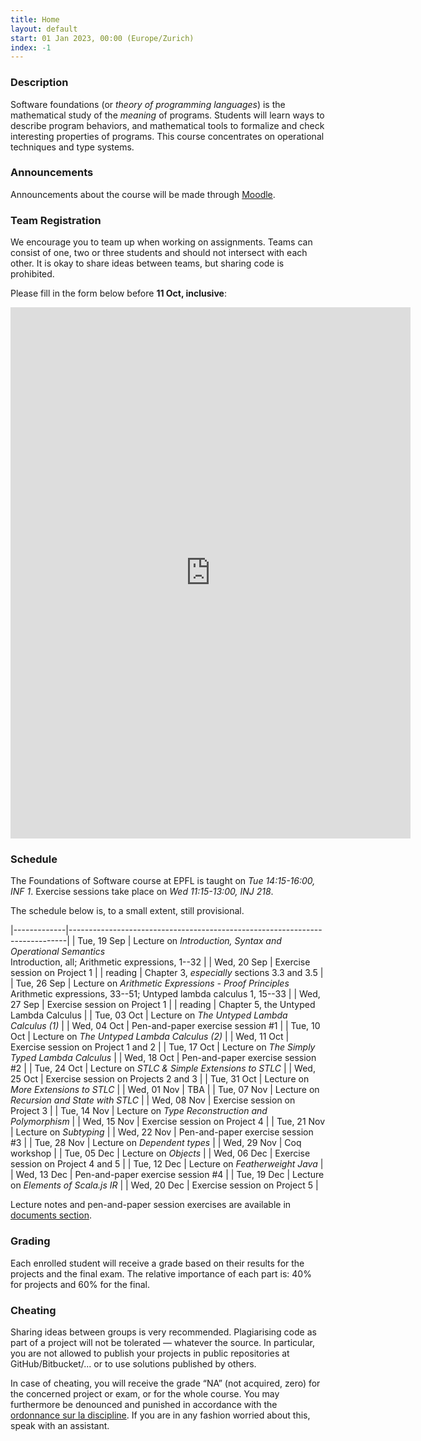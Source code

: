 ```yaml
---
title: Home
layout: default
start: 01 Jan 2023, 00:00 (Europe/Zurich)
index: -1
---
```


### Description

Software foundations (or *theory of programming languages*) is the mathematical study of the *meaning* of programs. Students will learn ways to describe program behaviors, and mathematical tools to formalize and check interesting properties of programs. This course concentrates on operational techniques and type systems.

### Announcements

Announcements about the course will be made through [Moodle](https://moodle.epfl.ch/course/view.php?id=8061).

### Team Registration

We encourage you to team up when working on assignments. Teams can consist of one, two or three students and should not intersect with each other. It is okay to share ideas between teams, but sharing code is prohibited.

Please fill in the form below before __11 Oct, inclusive__:

<iframe src="https://docs.google.com/forms/d/e/1FAIpQLSfPuM5P7_q9aizJcty8nd-KIDpAmiiIOA7L9BWBFHEeN1QQ4Q/viewform?embedded=true" width="640" height="850" frameborder="0" marginheight="0" marginwidth="0">Loading…</iframe>

### Schedule

The Foundations of Software course at EPFL is taught on *Tue 14:15-16:00, INF 1*.
Exercise sessions take place on *Wed 11:15-13:00, INJ 218*.

The schedule below is, to a small extent, still provisional.

|-------------|-----------------------------------------------------------------------------|
| Tue, 19 Sep | Lecture on *Introduction, Syntax and Operational Semantics*<br />Introduction, all; Arithmetic expressions, 1--32 |
| Wed, 20 Sep | Exercise session on Project 1 |
| reading | Chapter 3, *especially* sections 3.3 and 3.5 |
| Tue, 26 Sep | Lecture on *Arithmetic Expressions - Proof Principles*<br />Arithmetic expressions, 33--51; Untyped lambda calculus 1, 15--33 |
| Wed, 27 Sep | Exercise session on Project 1 |
| reading | Chapter 5, the Untyped Lambda Calculus |
| Tue, 03 Oct | Lecture on *The Untyped Lambda Calculus (1)* |
| Wed, 04 Oct | Pen-and-paper exercise session #1 |
| Tue, 10 Oct | Lecture on *The Untyped Lambda Calculus (2)* |
| Wed, 11 Oct | Exercise session on Project 1 and 2 |
| Tue, 17 Oct | Lecture on *The Simply Typed Lambda Calculus* |
| Wed, 18 Oct | Pen-and-paper exercise session #2 |
| Tue, 24 Oct | Lecture on *STLC & Simple Extensions to STLC* |
| Wed, 25 Oct | Exercise session on Projects 2 and 3 |
| Tue, 31 Oct | Lecture on *More Extensions to STLC* |
| Wed, 01 Nov | TBA |
| Tue, 07 Nov | Lecture on *Recursion and State with STLC* |
| Wed, 08 Nov | Exercise session on Project 3 |
| Tue, 14 Nov | Lecture on *Type Reconstruction and Polymorphism* |
| Wed, 15 Nov | Exercise session on Project 4 |
| Tue, 21 Nov | Lecture on *Subtyping* |
| Wed, 22 Nov | Pen-and-paper exercise session #3 |
| Tue, 28 Nov | Lecture on *Dependent types* |
| Wed, 29 Nov | Coq workshop |
| Tue, 05 Dec | Lecture on *Objects* |
| Wed, 06 Dec | Exercise session on Project 4 and 5 |
| Tue, 12 Dec | Lecture on *Featherweight Java* |
| Wed, 13 Dec | Pen-and-paper exercise session #4 |
| Tue, 19 Dec | Lecture on *Elements of Scala.js IR* |
| Wed, 20 Dec | Exercise session on Project 5 |


Lecture notes and pen-and-paper session exercises are available in [documents section](/documents.html).

### Grading

Each enrolled student will receive a grade based on their results for the
projects and the final exam. The relative importance of each part is: 40% for
projects and 60% for the final.

### Cheating

Sharing ideas between groups is very recommended. Plagiarising code as part of a project will not be tolerated — whatever the source. In particular, you are not allowed to publish your projects in public repositories at GitHub/Bitbucket/... or to use solutions published by others.

In case of cheating, you will receive the grade “NA” (not acquired, zero) for the concerned project or exam, or for the whole course. You may furthermore be denounced and punished in accordance with the [ordonnance sur la discipline](http://www.admin.ch/ch/f/rs/4/414.138.2.fr.pdf). If you are in any fashion worried about this, speak with an assistant.